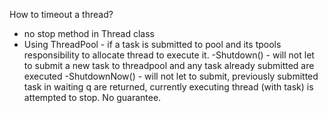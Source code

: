 How to timeout a thread?
  - no stop method in Thread class
  - Using ThreadPool - if a task is submitted to pool and its tpools responsibility to allocate thread to execute it.
    -Shutdown() - will not let to submit a new task to threadpool and any task already submitted are executed
    -ShutdownNow() - will not let to submit, previously submitted task in waiting q are returned, currently executing thread (with task) is attempted to stop. No guarantee.
